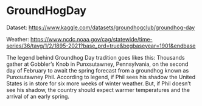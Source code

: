 # GroundHogDay

Dataset: https://www.kaggle.com/datasets/groundhogclub/groundhog-day

Weather: https://www.ncdc.noaa.gov/cag/statewide/time-series/36/tavg/1/2/1895-2021?base_prd=true&begbaseyear=1901&endbase

The legend behind Groundhog Day tradition goes likes this:
Thousands gather at Gobbler’s Knob in Punxsutawney, Pennsylvania, on the second day of February to await the spring forecast from a groundhog known as Punxsutawney Phil. According to legend, if Phil sees his shadow the United States is in store for six more weeks of winter weather. But, if Phil doesn’t see his shadow, the country should expect warmer temperatures and the arrival of an early spring.
